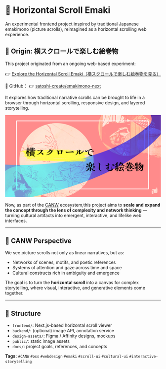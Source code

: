 # 📜 Horizontal Scroll Emaki

An experimental frontend project inspired by traditional Japanese emakimono (picture scrolls), reimagined as a horizontal scrolling web experience.

## 🎨 Origin: 横スクロールで楽しむ絵巻物

This project originated from an ongoing web-based experiment:

👉 [Explore the Horizontal Scroll Emaki（横スクロールで楽しむ絵巻物を見る）](https://emakimono.com/en)

📂 GitHub：
👉 [satoshi-create/emakimono-next](https://github.com/satoshi-create/emakimono-next)

It explores how traditional narrative scrolls can be brought to life in a browser through horizontal scrolling, responsive design, and layered storytelling.

[![Emaki Screenshot](./images/hero-image.png)](https://emakimono.com/en)

Now, as part of the [CANW](https://github.com/satoshi-create/complexity-and-network-webdesign) ecosystem,this project aims to **scale and expand the concept through the lens of complexity and network thinking** — turning cultural artifacts into emergent, interactive, and lifelike web interfaces.

---

## 🌱 CANW Perspective

We see picture scrolls not only as linear narratives, but as:

- Networks of scenes, motifs, and poetic references
- Systems of attention and gaze across time and space
- Cultural constructs rich in ambiguity and emergence

The goal is to turn the **horizontal scroll** into a canvas for complex storytelling,
where visual, interactive, and generative elements come together.

---

## 📂 Structure

- `frontend/`: Next.js-based horizontal scroll viewer
- `backend/`: (optional) image API, annotation service
- `design-assets/`: Figma / Affinity designs, mockups
- `public/`: static image assets
- `docs/`: project goals, references, and concepts

**Tags:** `#CANW` `#oss` `#webdesign` `#emaki` `#scroll-ui` `#cultural-ui` `#interactive-storytelling`
